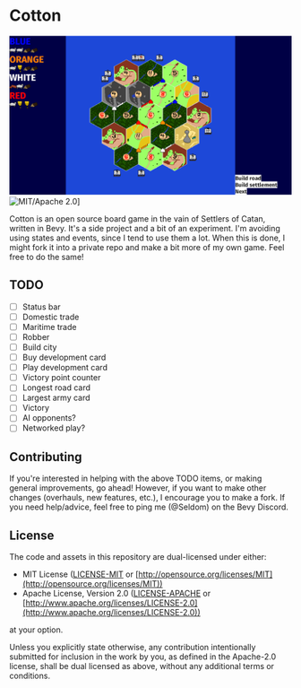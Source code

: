 # Cotton

![Cotton](screenshot.png)
![MIT/Apache 2.0](https://img.shields.io/badge/license-MIT%2FApache-blue.svg)]

Cotton is an open source board game in the vain of Settlers of Catan, written in Bevy.
It's a side project and a bit of an experiment.
I'm avoiding using states and events, since I tend to use them a lot.
When this is done, I might fork it into a private repo and make a bit more of my own game.
Feel free to do the same!

## TODO

- [ ] Status bar
- [ ] Domestic trade
- [ ] Maritime trade
- [ ] Robber
- [ ] Build city
- [ ] Buy development card
- [ ] Play development card
- [ ] Victory point counter
- [ ] Longest road card
- [ ] Largest army card
- [ ] Victory
- [ ] AI opponents?
- [ ] Networked play?

## Contributing

If you're interested in helping with the above TODO items, or making general improvements, go ahead!
However, if you want to make other changes (overhauls, new features, etc.), I encourage you to make a fork.
If you need help/advice, feel free to ping me (@Seldom) on the Bevy Discord.

## License

The code and assets in this repository are dual-licensed under either:

- MIT License ([LICENSE-MIT](LICENSE-MIT) or [http://opensource.org/licenses/MIT](http://opensource.org/licenses/MIT))
- Apache License, Version 2.0 ([LICENSE-APACHE](LICENSE-APACHE) or [http://www.apache.org/licenses/LICENSE-2.0](http://www.apache.org/licenses/LICENSE-2.0))

at your option.

Unless you explicitly state otherwise, any contribution intentionally submitted
for inclusion in the work by you, as defined in the Apache-2.0 license,
shall be dual licensed as above, without any additional terms or conditions.
